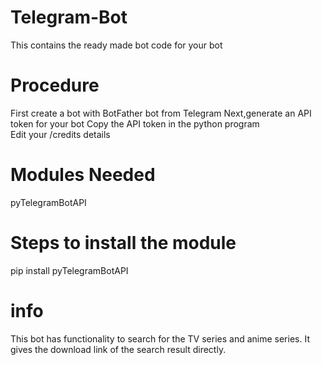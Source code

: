 # Telegram-Bot   
This contains the ready made bot code for your bot  
# Procedure
  First create a bot with BotFather bot from Telegram 
  Next,generate an API token for your bot 
  Copy the API token in the python program   
  Edit your /credits details 
# Modules Needed
   pyTelegramBotAPI  
# Steps to install the module
   pip install pyTelegramBotAPI
# info 
  This bot has functionality to search for the TV series and anime series.
  It gives the download link of the search result directly.
 
 
